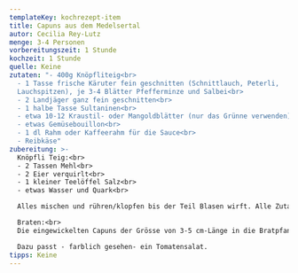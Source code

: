```yaml
---
templateKey: kochrezept-item
title: Capuns aus dem Medelsertal
autor: Cecilia Rey-Lutz
menge: 3-4 Personen
vorbereitungszeit: 1 Stunde
kochzeit: 1 Stunde
quelle: Keine
zutaten: "- 400g Knöpfliteig<br>
  - 1 Tasse frische Käruter fein geschnitten (Schnittlauch, Peterli,
  Lauchspitzen), je 3-4 Blätter Pfefferminze und Salbei<br>
  - 2 Landjäger ganz fein geschnitten<br>
  - 1 halbe Tasse Sultaninen<br>
  - etwa 10-12 Kraustil- oder Mangoldblätter (nur das Grünne verwenden)<br>
  - etwas Gemüsebouillon<br>
  - 1 dl Rahm oder Kaffeerahm für die Sauce<br>
  - Reibkäse"
zubereitung: >-
  Knöpfli Teig:<br>
  - 2 Tassen Mehl<br>
  - 2 Eier verquirlt<br>
  - 1 kleiner Teelöffel Salz<br>
  - etwas Wasser und Quark<br>

  Alles mischen und rühren/klopfen bis der Teil Blasen wirft. Alle Zutaten beigeben und gut durchrühren. Der Teig sollte fest sein, damit man ihn gut in die Blätter einwickeln kann. Jeweils quadratische Blätter (ca. 6 x 6 cm) gross) schneiden<br>

  Braten:<br>
  Die eingewickelten Capuns der Grösse von 3-5 cm-Länge in die Bratpfanne mit etwas Olivenöl geben und rundum anbrraten. Den Fond mit Gemüsebouillon kurz aufkochen und etas Rahm oder Kaffeerahm beigeben. Die Sauce so über die Capuns in der Gratinform geben und noch mit geriebenen Käse bestreuen und in den vorgeheizten Backofen für noch 30 Min. auf mittleren Feuer gratinieren.<br>

  Dazu passt - farblich gesehen- ein Tomatensalat.
tipps: Keine
---
```

